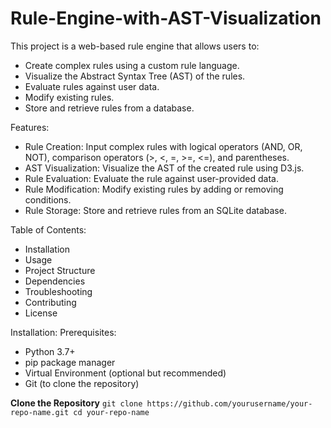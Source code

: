 # Rule-Engine-with-AST-Visualization

This project is a web-based rule engine that allows users to:

- Create complex rules using a custom rule language.
- Visualize the Abstract Syntax Tree (AST) of the rules.
- Evaluate rules against user data.
- Modify existing rules.
- Store and retrieve rules from a database.



Features:
- Rule Creation: Input complex rules with logical operators (AND, OR, NOT), comparison operators (>, <, =, >=, <=), and parentheses.
- AST Visualization: Visualize the AST of the created rule using D3.js.
- Rule Evaluation: Evaluate the rule against user-provided data.
- Rule Modification: Modify existing rules by adding or removing conditions.
- Rule Storage: Store and retrieve rules from an SQLite database.


Table of Contents:
- Installation
- Usage
- Project Structure
- Dependencies
- Troubleshooting
- Contributing
- License


Installation:
Prerequisites:
- Python 3.7+
- pip package manager
- Virtual Environment (optional but recommended)
- Git (to clone the repository)

**Clone the Repository**
`git clone https://github.com/yourusername/your-repo-name.git
cd your-repo-name
`
